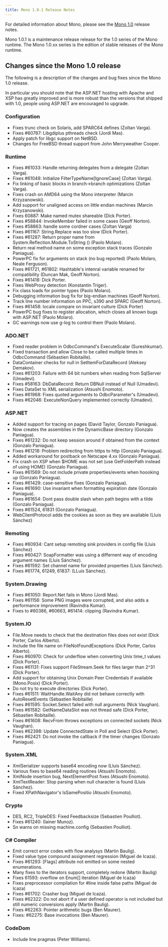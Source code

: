 ```yaml
---
title: Mono 1.0.1 Release Notes
---
```


For detailed information about Mono, please see the [Mono 1.0](http://www.go-mono.com/archive/1.0/) release notes.

Mono 1.0.1 is a maintenance release release for the 1.0 series of the Mono runtime. The Mono 1.0.xx series is the edition of stable releases of the Mono runtime.

Changes since the Mono 1.0 release
----------------------------------

The following is a description of the changes and bug fixes since the Mono 1.0 release.

In particular you should note that the ASP.NET hosting with Apache and XSP has greatly improved and is more robust than the versions that shipped with 1.0, people using ASP.NET are encouraged to upgrade.

### Configuration

-   Fixes trunc check on Solaris, add SPARC64 defines (Zoltan Varga).
-   Fixes \#60787: Libgdiplus pthreads check (Jordi Mas).
-   Apply patch for libgc support on NetBSD.
-   Changes for FreeBSD thread support from John Merryweather Cooper.

### Runtime

-   Fixes \#61033: Handle returning delegates from a delegate (Zoltan Varga).
-   Fixes \#61048: Initialize FilterTypeName[IgnoreCase] (Zoltan Varga).
-   Fix linking of basic blocks in branch-\>branch optimizations (Zoltan Varga).
-   Fixes crash on AMD64 using the Mono interpreter (Marcin Krzyzanowski).
-   Add support for unaligned access on little endian machines (Marcin Krzyzanowski).
-   Fixes 60887: Make named mutex shareable (Dick Porter).
-   Fixes \#58844: InvokeMember failed in some cases (Geoff Norton).
-   Fixes \#58863: handle some cordner cases (Zoltan Varga)
-   Fixes \#61167: String.Replace was too slow (Dick Porter).
-   Fixes \#61287: Return proper name from System.Reflection.Module.ToString () (Paolo Molaro).
-   Return real method name on some exception stack traces (Gonzalo Paniagua).
-   PowerPC fix for arguments on stack (no bug reported) (Paolo Molaro, Neale Ferguson).
-   Fixes \#61721, \#61802: Hashtable's intenral variable renamed for compatibility (Duncan Mak, Geoff Norton).
-   Fixes \#61418: Dick Porter.
-   Fixes WebProxy detection (Konstantin Triger).
-   Fix class loads for pointer types (Paolo Molaro).
-   Debugging information bug fix for big-endian machines (Geoff Norton).
-   Track line number information on PPC, s390 and SPARC (Geoff Norton).
-   Fixes \#61458: locale compare on invariant culture (Dick Porter)
-   PowerPC bug fixes to register allocation, which closes all known bugs with ASP.NET (Paolo Molaro).
-   GC warnings now use g-log to control them (Paolo Molaro).

### ADO.NET

-   Fixed reader problem in OdbcCommand's ExecuteScalar (Sureshkumar).
-   Fixed transaction and allow Close to be called multiple times in OdbcCommand (Sébastien Robitaille).
-   DataContainer checks for null in SetItemForDataRecord (Aleksey Demakov).
-   Fixes \#61203: Failure with 64 bit numbers when reading from SqlServer (Umadevi).
-   Fixes \#58163: DbDataRecord: Return DBNull instead of Null (Umadevi).
-   Fixes DataSet to XML serialization (Atsushi Enomoto).
-   Fixes \#61968: Fixes quoted arguments to OdbcParameter's (Umadevi).
-   Fixes \#62046: ExecuteNonQuery implemented correctly (Umadevi).

### ASP.NET

-   Added support for tracing on pages (David Taylor, Gonzalo Paniagua).
-   Now creates the assemblies in the DynamicBase directory (Gonzalo Paniagua).
-   Fixes \#61232: Do not keep session around if obtained from the context (Gonzalo Paniagua).
-   Fixes \#61218: Problem redirecting from https to http (Gonzalo Paniagua).
-   Added workaround for postback on Netscape 4.xx (Gonzalo Paniagua).
-   Fix crash on XSP when \$HOME was not set (use GetFolderPath instead of using HOME) (Gonzalo Paniagua).
-   Fixes \#61569: Do not include private properties/events when hoooking up (Gonzalo Paniagua).
-   Fixes \#61429: case-sensitive fixes (Gonzalo Paniagua).
-   Fixes \#61690: Use invariant when formatting expiration date (Gonzalo Paniagua).
-   Fixes \#61654: Dont pass double slash when path begins with a tilde (Gonzalo Paniagua).
-   Fixes \#61524, 61831 (Gonzalo Paniagua).
-   WebClientProtocol adds the cookies as soon as they are available (Lluis Sánchez)

### Remoting

-   Fixes \#60934: Cant setup remoting sink providers in config file (Lluis Sánchez)
-   Fixes \#60427: SoapFormatter was using a differnent way of encoding argument names (Lluis Sánchez).
-   Fixes \#61592: Set channel name for provided properties (Lluis Sánchez).
-   Fixes \#61774, 61249, 61837: (LLuis Sánchez).

### System.Drawing

-   Fixes \#61050: Report.Net fails in Mono (Jordi Mas).
-   Fixes \#61156: Some PNG images were corrupted, and also adds a performance improvement (Ravindra Kumar).
-   Fixes to \#60386, \#60663, \#61414: clipping (Ravindra Kumar).

### System.IO

-   File.Move needs to check that the destination files does not exist (Dick Porter, Carlos Alberto).
-   Include the file name on FileNotFoundExceptions (Dick Porter, Carlos Alberto).
-   Fixes \#60970: Check for underflow when converting Unix time\_t values (Dick Porter).
-   Fixes \#61131: Fixes support FileStream.Seek for files larger than 2\^31 (Dick Porter).
-   Add support for obtaining Unix Domain Peer Credentials if available (Mono.Posix) (Dick Porter).
-   Do not try to execute directories (Dick Porter).
-   Fixes \#61511: WaitHandle.WaitAny did not behave correctly with AutoResetEvents (Sébastien Robitaille)
-   Fixes \#61595: Socket.Select failed with null arguments (Nick Vaughan).
-   Fixes \#61582: GetNameDataSlot was not thread safe (Dick Porter, Sébastien Robitaille).
-   Fixes \#61608: RecvFrom throws exceptions on connected sockets (Nick Vaughan).
-   Fixes \#62398: Update ConnectedState in Poll and Select (Dick Porter).
-   Fixes \#62421: Do not invoke the callback if the timer changes (Gonzalo Paniagua).

### System.XML

-   XmlSerializer supports base64 encoding now (Lluis Sánchez).
-   Various fixes to base64 reading routines (Atsushi Enomoto).
-   XmlNode insertion bug, NextElementPost fixes (Atsushi Enomoto).
-   XmlTextReader: Stop parsing when null character is found (Lluis Sánchez).
-   Fixed XPathNavigator's IsSamePositio (Atsushi Enomoto).

### Crypto

-   DES, RC2, TripleDES: Fixed Feedbacksize (Sebastien Poulliot).
-   Fixes \#61240: (Iainer Munoz).
-   Sn warns on missing machine.config (Sebastien Poulliot).

### C\# Compiler

-   Emit correct error codes with flow analysys (Martin Baulig).
-   Fixed value type compound assignment regression (Miguel de Icaza).
-   Fixes \#61293: [Flags] attribute not emitted on some nested enumerations.
-   Many fixes to the iterators support, completely redone (Martin Baulig)
-   Fixes 61593: overflow on Enum[] iteration (Miguel de Icaza)
-   Fixes preprocessor compilation for \#line inside false paths (Miguel de Icaza)
-   Fixes \#61702: Crasher bug (Miguel de Icaza).
-   Fixes \#62322: Do not abort if a user defined operator is not included but still numeric conversions apply (Martin Baulig).
-   Fixes \#62263: Pointer arithmetic bugs (Ben Maurer).
-   Fixes: \#62275: Base invocations (Ben Maurer).

### CodeDom

-   Include line pragmas (Peter Williams).

